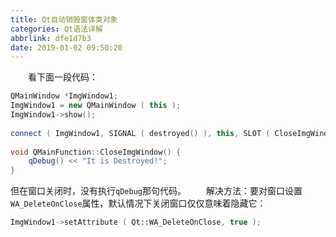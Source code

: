 ```yaml
---
title: Qt自动销毁窗体类对象
categories: Qt语法详解
abbrlink: dfe1d7b3
date: 2019-01-02 09:50:20
---
```

&emsp;&emsp;看下面一段代码：

``` cpp
QMainWindow *ImgWindow1;
ImgWindow1 = new QMainWindow ( this );
ImgWindow1->show();
​
connect ( ImgWindow1, SIGNAL ( destroyed() ), this, SLOT ( CloseImgWindow() ) );
​
void QMainFunction::CloseImgWindow() {
    qDebug() << "It is Destroyed!";
}
```

但在窗口关闭时，没有执行`qDebug`那句代码。
&emsp;&emsp;解决方法：要对窗口设置`WA_DeleteOnClose`属性，默认情况下关闭窗口仅仅意味着隐藏它：

``` cpp
ImgWindow1->setAttribute ( Qt::WA_DeleteOnClose, true );
```